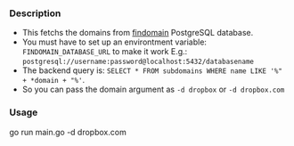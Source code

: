 ### Description

+ This fetchs the domains from [findomain](https://github.com/Edu4rdSHL/findomain) PostgreSQL database.
+ You must have to set up an environtment variable: ``FINDOMAIN_DATABASE_URL`` to make it work
    E.g.: ``postgresql://username:password@localhost:5432/databasename``
+ The backend query is: ``SELECT * FROM subdomains WHERE name LIKE '%" + *domain + "%'``.
+ So you can pass the domain argument as ``-d dropbox`` or ``-d dropbox.com``


### Usage

go run main.go -d dropbox.com